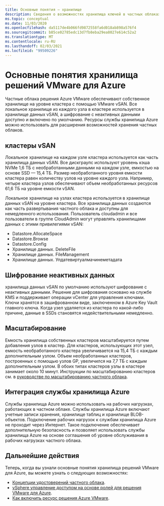```yaml
---
title: Основные понятия — хранилище
description: Сведения о возможностях хранилища ключей в частных облаках решений VMware для Azure.
ms.topic: conceptual
ms.date: 11/03/2020
ms.openlocfilehash: da5117de4b066fd9872558fa6d018ab898a576f4
ms.sourcegitcommit: b85ce02785edc13d7fb8eba29ea8027e614c52a2
ms.translationtype: MT
ms.contentlocale: ru-RU
ms.lasthandoff: 02/03/2021
ms.locfileid: "99509226"
---
```

#  <a name="azure-vmware-solution-storage-concepts"></a>Основные понятия хранилища решений VMware для Azure

Частные облака решения Azure VMware обеспечивают собственное хранилище на уровне кластера с помощью VMware vSAN. Все локальное хранилище из каждого узла в кластере используется в хранилище данных vSAN, а шифрование с неактивных данными доступно и включено по умолчанию. Ресурсы службы хранилища Azure можно использовать для расширения возможностей хранения частных облаков.

## <a name="vsan-clusters"></a>кластеры vSAN

Локальное хранилище на каждом узле кластера используется как часть хранилища данных vSAN. Все дискграупс используют уровень кэша NVMe 1,6 ТБ с необработанными данными на каждом узле, емкостью на основе SSD — 15,4 ТБ. Размер необработанного уровня емкости кластера равен количеству узлов на уровне каждого узла. Например, четыре кластера узлов обеспечивают объем необработанных ресурсов 61,6 ТБ на уровне емкости vSAN.

Локальное хранилище на узлах кластера используется в хранилище данных vSAN на уровне кластера. Все хранилища данных создаются как часть развертывания частного облака и доступны для немедленного использования. Пользователь cloudadmin и все пользователи в группе CloudAdmin могут управлять хранилищами данных с этими привилегиями vSAN:
- Datastore.AllocateSpace
- Datastore.Browse
- Datastore.Config
- Хранилище данных. DeleteFile
- Хранилище данных. FileManagement
- Хранилище данных. Упдатевиртуалмачинеметадата

## <a name="data-at-rest-encryption"></a>Шифрование неактивных данных

хранилища данных vSAN по умолчанию используют шифрование с неактивных данными. Решение для шифрования основано на службе KMS и поддерживает операции vCenter для управления ключами. Ключи хранятся в зашифрованном виде, заключенном в Azure Key Vault главного ключа. Когда узел удаляется из кластера по какой-либо причине, данные в SSDs становятся недействительными немедленно.

## <a name="scaling"></a>Масштабирование

Емкость хранилища собственных кластеров масштабируется путем добавления узлов в кластер. Для кластеров, использующих этот узел, емкость необработанного кластера увеличивается на 15,4 ТБ с каждым дополнительным узлом. Объем необработанных кластеров, построенных с помощью узлов GP, увеличился на 7,7 ТБ с каждым дополнительным узлом. В обоих типах кластеров узлы в кластере занимает около 10 минут. Инструкции по масштабированию кластеров см. в [руководстве по масштабированию частного облака][tutorial-scale-private-cloud].

## <a name="azure-storage-integration"></a>Интеграция службы хранилища Azure

Службы хранилища Azure можно использовать на рабочих нагрузках, работающих в частном облаке. Службы хранилища Azure включают учетные записи хранения, хранилище таблиц и хранилище BLOB-объектов. Подключение рабочих нагрузок к службам хранилища Azure не проходит через Интернет. Такое подключение обеспечивает дополнительную безопасность и позволяет использовать службы хранилища Azure на основе соглашения об уровне обслуживания в рабочих нагрузках частного облака.

## <a name="next-steps"></a>Дальнейшие действия

Теперь, когда вы узнали основные понятия хранилища решений VMware для Azure, вы можете узнать о следующих возможностях:

- [Концепции удостоверений частного облака](concepts-identity.md).
- [vSphere управление доступом на основе ролей для решения VMware для Azure](concepts-role-based-access-control.md).
- [Как включить ресурс решения Azure VMware](enable-azure-vmware-solution.md).

<!-- LINKS - external-->

<!-- LINKS - internal -->
[tutorial-scale-private-cloud]: ./tutorial-scale-private-cloud.md
[concepts-identity]: ./concepts-identity.md
